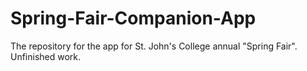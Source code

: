 # Spring-Fair-Companion-App
The repository for the app for St. John's College annual "Spring Fair". Unfinished work.
